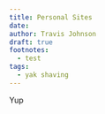 ```yaml
---
title: Personal Sites
date:
author: Travis Johnson
draft: true
footnotes:
  - test
tags:
  - yak shaving
---
```


Yup
